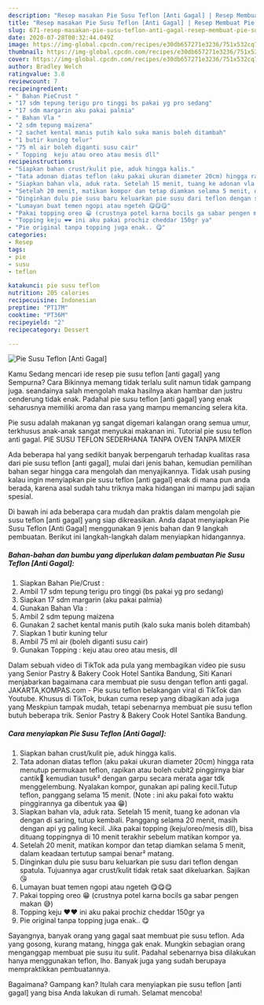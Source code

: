 ```yaml
---
description: "Resep masakan Pie Susu Teflon [Anti Gagal] | Resep Membuat Pie Susu Teflon [Anti Gagal] Yang Bikin Ngiler"
title: "Resep masakan Pie Susu Teflon [Anti Gagal] | Resep Membuat Pie Susu Teflon [Anti Gagal] Yang Bikin Ngiler"
slug: 671-resep-masakan-pie-susu-teflon-anti-gagal-resep-membuat-pie-susu-teflon-anti-gagal-yang-bikin-ngiler
date: 2020-07-28T00:32:44.049Z
image: https://img-global.cpcdn.com/recipes/e30db657271e3236/751x532cq70/pie-susu-teflon-anti-gagal-foto-resep-utama.jpg
thumbnail: https://img-global.cpcdn.com/recipes/e30db657271e3236/751x532cq70/pie-susu-teflon-anti-gagal-foto-resep-utama.jpg
cover: https://img-global.cpcdn.com/recipes/e30db657271e3236/751x532cq70/pie-susu-teflon-anti-gagal-foto-resep-utama.jpg
author: Bradley Welch
ratingvalue: 3.8
reviewcount: 7
recipeingredient:
- " Bahan PieCrust "
- "17 sdm tepung terigu pro tinggi bs pakai yg pro sedang"
- "17 sdm margarin aku pakai palmia"
- " Bahan Vla "
- "2 sdm tepung maizena"
- "2 sachet kental manis putih kalo suka manis boleh ditambah"
- "1 butir kuning telur"
- "75 ml air boleh diganti susu cair"
- " Topping  keju atau oreo atau mesis dll"
recipeinstructions:
- "Siapkan bahan crust/kulit pie, aduk hingga kalis."
- "Tata adonan diatas teflon (aku pakai ukuran diameter 20cm) hingga rata menutup permukaan teflon, rapikan atau boleh cubit2 pinggirnya biar cantik💃 kemudian tusuk² dengan garpu secara merata agar tdk menggelembung. Nyalakan kompor, gunakan api paling kecil.Tutup teflon, panggang selama 15 menit. (Note : ini aku pakai foto waktu pinggirannya ga dibentuk yaa 😁)"
- "Siapkan bahan vla, aduk rata. Setelah 15 menit, tuang ke adonan vla dengan di saring, tutup kembali. Panggang selama 20 menit, masih dengan api yg paling kecil. Jika pakai topping (keju/oreo/mesis dll), bisa dituang toppingnya di 10 menit terakhir sebelum matikan kompor ya."
- "Setelah 20 menit, matikan kompor dan tetap diamkan selama 5 menit, dalam keadaan tertutup sampai benar² matang."
- "Dinginkan dulu pie susu baru keluarkan pie susu dari teflon dengan spatula. Tujuannya agar crust/kulit tidak retak saat dikeluarkan. Sajikan😘"
- "Lumayan buat temen ngopi atau ngeteh 😋😋😋"
- "Pakai topping oreo 😁 (crustnya potel karna bocils ga sabar pengen makan 😅)"
- "Topping keju ❤❤ ini aku pakai prochiz cheddar 150gr ya"
- "Pie original tanpa topping juga enak.. 😋"
categories:
- Resep
tags:
- pie
- susu
- teflon

katakunci: pie susu teflon 
nutrition: 205 calories
recipecuisine: Indonesian
preptime: "PT17M"
cooktime: "PT36M"
recipeyield: "2"
recipecategory: Dessert

---
```



![Pie Susu Teflon [Anti Gagal]](https://img-global.cpcdn.com/recipes/e30db657271e3236/751x532cq70/pie-susu-teflon-anti-gagal-foto-resep-utama.jpg)

Kamu Sedang mencari ide resep pie susu teflon [anti gagal] yang Sempurna? Cara Bikinnya memang tidak terlalu sulit namun tidak gampang juga. seandainya salah mengolah maka hasilnya akan hambar dan justru cenderung tidak enak. Padahal pie susu teflon [anti gagal] yang enak seharusnya memiliki aroma dan rasa yang mampu memancing selera kita.

Pie susu adalah makanan yg sangat digemari kalangan orang semua umur, terkhusus anak-anak sangat menyukai makanan ini. Tutorial pie susu teflon anti gagal. PIE SUSU TEFLON SEDERHANA TANPA OVEN TANPA MIXER

Ada beberapa hal yang sedikit banyak berpengaruh terhadap kualitas rasa dari pie susu teflon [anti gagal], mulai dari jenis bahan, kemudian pemilihan bahan segar hingga cara mengolah dan menyajikannya. Tidak usah pusing kalau ingin menyiapkan pie susu teflon [anti gagal] enak di mana pun anda berada, karena asal sudah tahu triknya maka hidangan ini mampu jadi sajian spesial.


Di bawah ini ada beberapa cara mudah dan praktis dalam mengolah pie susu teflon [anti gagal] yang siap dikreasikan. Anda dapat menyiapkan Pie Susu Teflon [Anti Gagal] menggunakan 9 jenis bahan dan 9 langkah pembuatan. Berikut ini langkah-langkah dalam menyiapkan hidangannya.

<!--inarticleads1-->

##### Bahan-bahan dan bumbu yang diperlukan dalam pembuatan Pie Susu Teflon [Anti Gagal]:

1. Siapkan  Bahan Pie/Crust :
1. Ambil 17 sdm tepung terigu pro tinggi (bs pakai yg pro sedang)
1. Siapkan 17 sdm margarin (aku pakai palmia)
1. Gunakan  Bahan Vla :
1. Ambil 2 sdm tepung maizena
1. Gunakan 2 sachet kental manis putih (kalo suka manis boleh ditambah)
1. Siapkan 1 butir kuning telur
1. Ambil 75 ml air (boleh diganti susu cair)
1. Gunakan  Topping : keju atau oreo atau mesis, dll


Dalam sebuah video di TikTok ada pula yang membagikan video pie susu yang Senior Pastry &amp; Bakery Cook Hotel Santika Bandung, Siti Kanari menjabarkan bagaimana cara membuat pie susu dengan teflon anti gagal. JAKARTA,KOMPAS.com - Pie susu teflon belakangan viral di TikTok dan Youtube. Khusus di TikTok, bukan cuma resep yang dibagikan ada juga yang Meskpiun tampak mudah, tetapi sebenarnya membuat pie susu teflon butuh beberapa trik. Senior Pastry &amp; Bakery Cook Hotel Santika Bandung. 

<!--inarticleads2-->

##### Cara menyiapkan Pie Susu Teflon [Anti Gagal]:

1. Siapkan bahan crust/kulit pie, aduk hingga kalis.
1. Tata adonan diatas teflon (aku pakai ukuran diameter 20cm) hingga rata menutup permukaan teflon, rapikan atau boleh cubit2 pinggirnya biar cantik💃 kemudian tusuk² dengan garpu secara merata agar tdk menggelembung. Nyalakan kompor, gunakan api paling kecil.Tutup teflon, panggang selama 15 menit. (Note : ini aku pakai foto waktu pinggirannya ga dibentuk yaa 😁)
1. Siapkan bahan vla, aduk rata. Setelah 15 menit, tuang ke adonan vla dengan di saring, tutup kembali. Panggang selama 20 menit, masih dengan api yg paling kecil. Jika pakai topping (keju/oreo/mesis dll), bisa dituang toppingnya di 10 menit terakhir sebelum matikan kompor ya.
1. Setelah 20 menit, matikan kompor dan tetap diamkan selama 5 menit, dalam keadaan tertutup sampai benar² matang.
1. Dinginkan dulu pie susu baru keluarkan pie susu dari teflon dengan spatula. Tujuannya agar crust/kulit tidak retak saat dikeluarkan. Sajikan😘
1. Lumayan buat temen ngopi atau ngeteh 😋😋😋
1. Pakai topping oreo 😁 (crustnya potel karna bocils ga sabar pengen makan 😅)
1. Topping keju ❤❤ ini aku pakai prochiz cheddar 150gr ya
1. Pie original tanpa topping juga enak.. 😋


Sayangnya, banyak orang yang gagal saat membuat pie susu teflon. Ada yang gosong, kurang matang, hingga gak enak. Mungkin sebagian orang menganggap membuat pie susu itu sulit. Padahal sebenarnya bisa dilakukan hanya menggunakan teflon, lho. Banyak juga yang sudah berupaya mempraktikkan pembuatannya. 

Bagaimana? Gampang kan? Itulah cara menyiapkan pie susu teflon [anti gagal] yang bisa Anda lakukan di rumah. Selamat mencoba!
